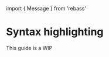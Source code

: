 import { Message } from 'rebass'

# Syntax highlighting

<Message>
  This guide is a WIP
</Message>
